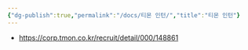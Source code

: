 ```yaml
---
{"dg-publish":true,"permalink":"/docs/티몬 인턴/","title":"티몬 인턴"}
---
```


- https://corp.tmon.co.kr/recruit/detail/000/148861
